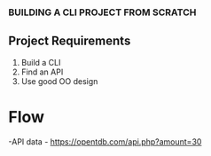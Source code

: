 ### BUILDING A CLI PROJECT FROM SCRATCH

## Project Requirements
1. Build a CLI
2. Find an API
3. Use good OO design

# Flow
-API data - https://opentdb.com/api.php?amount=30